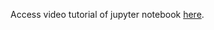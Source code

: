 Access video tutorial of jupyter notebook [here](https://drive.google.com/file/d/1NURzxyOHp4l7w9wsWhr-nH9EHQfpY4-Y/view?usp=share_link).
